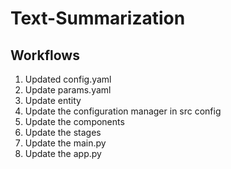 # Text-Summarization

## Workflows

1. Updated config.yaml
2. Update params.yaml
3. Update entity
4. Update the configuration manager in src config
5. Update the components
6. Update the stages
7. Update the main.py
8. Update the app.py
